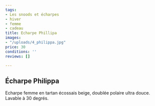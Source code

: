 ```yaml
---
tags:
- Les snoods et écharpes
- hiver
- femme
- cadeau
title: Echarpe Phillipa
images:
- "/uploads/4_philippa.jpg"
price: 30
conditions: ''
reviews: []

---
```

## Écharpe Philippa

Echarpe femme en tartan écossais beige, doublée polaire ultra douce. Lavable à 30 degrés.